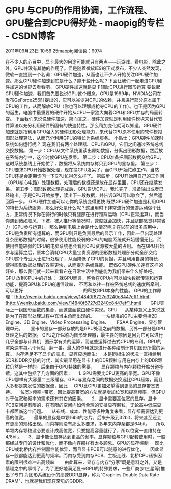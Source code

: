 # GPU 与CPU的作用协调，工作流程、GPU整合到CPU得好处 - maopig的专栏 - CSDN博客
2011年09月23日 10:56:25[maopig](https://me.csdn.net/maopig)阅读数：9974

在不少人的心目中，显卡最大的用途可能就只有两点——玩游戏、看电影，除此之外，GPU并没有其他的作用了。但是随着微软IE9的正式发布，不少人突然发现，微软一直提到一个名词：GPU硬件加速，从而也让不少人开始关注GPU硬件加速。那么GPU硬件加速到底是什么？能干些什么呢？下面让我们一起走进GPU硬件加速的世界去看看吧。 GPU硬件加速就是显卡辅助CPU进行图形运算
要说起GPU硬件加速，我们首先要说说GPU这个概念。GPU是1999年，NVIDIA公司在发布GeForce256时提出的，它可以减少对CPU的依赖，并且进行部分原本属于CPU的工作，从而解放CPU（你也可以理解成抢夺CPU的工作）。也正是因为GPU的诞生，电脑中最重要的硬件开始从CPU一家独大向着CPU和GPU并存的局面转变。
下面我们来说说硬件加速，简而言之，硬件加速就是利用硬件模块来替代软件算法以充分利用硬件所固有的快速特性。那么稍加变化就可以知道，GPU硬件加速就是指利用GPU强大的硬件图形处理能力，来代替CPU原本使用的软件模拟图形处理算法，从而充分利用GPU的特长为系统服务。
小贴士：GPU硬件加速时系统如何运行呢？
现在我们有两个处理器、CPU和GPU，它们之间通过系统总线交换数据。
第一步：CPU从文件系统里读出原始数据，分离出图形数据，然后放在系统内存中，这个时候GPU在发呆。
第二步：CPU准备把图形数据交给GPU，这时系统总线上开始忙了，数据将从系统内存拷贝到GPU的显存里。
第三步：CPU要求GPU开始数据处理，现在换CPU发呆了，而GPU开始忙碌工作。当然CPU还是会定期询问一下GPU忙得怎么样了。
第四步：GPU开始用自己的工作间（GPU核心电路）处理数据，处理后的数据还是放在显存里面，CPU还在继续发呆。
第五步：图形数据处理完成后，GPU告诉CPU，我忙完了，准备输出或者已经输出。于是CPU开始接手，读出下一段数据，并告诉GPU可以歇会了，然后返回第一步。
GPU硬件加速可以让你的系统变得更快
既然GPU硬件加速是利用GPU的特长为系统服务，那么好处是什么呢？这里用时下非常流行的骑游运动做个比方，正常情况下你在骑行的时候只有腿部在进行蹬踩运动（CPU正常运算），而当你遇到诸如顺风、下坡、被人推行等情况时，速度就会加快，并且腿部感觉非常省力（GPU参与运算）。
那么换到电脑上会是什么情况呢？在以前的很多应用中，CPU是负责所有运算的，而GPU则只是负责最后的显示工作，因此一旦出现处理复杂图形数据的时候，很多使用性能较弱的CPU的电脑系统就开始缓慢无比，而使用性能较强的CPU的电脑系统也会看到CPU资源被大量的占用。
而在GPU开始参与运算之后，原本会消耗CPU大量宝贵资源的图形数据处理部分就全部交给GPU这个专业人士进行处理了，从而降低了CPU的负担，并且利用自身的特长，使得图形数据处理的效率更快，从而提升系统性能。
既然GPU硬件加速有这样的好处，那么我们就一起来看看它在日常生活中到底能为我们带来什么好处吧。
GPU 放到CPU中的好处：  就GPU而言，整合在CPU内可以加快数据传输和运算功能，提高GPU和CPU的通信效率， 不再和以往一样被系统总线的速度所牵制，可以更好
                                               的释放GPU本身的性能。
GPU的工作原理：[http://wenku.baidu.com/view/14840f6727d3240c8447eff1.html](http://wenku.baidu.com/view/14840f6727d3240c8447eff1.html)
      GPU实际上一组图形函数的集合，而这些函数由硬件实现。GPU
     从某种意义上来说就是为了在图形处理过程中充当主角而出现的。
     一块标准的GPU主要包括2D Engine、3D Engine、Video Processsing Engine、
     FSAA Engine、显存管理单元。
     显卡的显存一部分存放的是GPU处理之前的数据，另外一部分是GPU处理之后的数据。
GPU之所以称为图形处理器，最主要的原因是因为它可以进行几乎全部与计算机
  图形学有关的运算，而这些运算过去式CPU的专利。GPU的渲染速率每六个月就
  翻一番。最大的作用就是进行各种绘制计算机图形所需的运算。
内存满足不了显卡的需求，显存应运而生:
    本是同根生的状况一直持续到SDR和DDR交接的时代，其实最早用在显卡上的DDR颗粒与用在内存上的DDR颗粒仍然是一样的。后来由于GPU特殊的需要，
    显存颗粒与内存颗粒开始分道扬镳，这其中包括了几方面的因素：
    1. GPU需要比CPU更高的带宽。GPU不像CPU那样有大容量二三级缓存，GPU与显存之间的数据交换远比CPU频繁，而且大多都是突发性的数据流，因此
    GPU比CPU更加渴望得到更高的显存带宽支持。
    位宽×频率=带宽，因此提高带宽的方法就是增加位宽和提高频率，但GPU对于位宽和频率的需求还有其它的因素。
    2．显卡需要高位宽的显存。显卡PCB空间是有限的，在有限的空间内如何合理的安排显存颗粒，无论高中低端显卡都面临这个问题。
    从布线、成本、性能等多种角度来看，显存都需要达到更高的位宽。
    最早的显存是单颗16bit的芯片，后来升级到32bit，将来甚至还会有更高的规格出现。而内存则没有那么多要求，多年来内存条都是64bit，
    所以单颗内存颗粒没必要设计成高位宽，只要提高容量就行了，所以位宽一直维持在4/8bit。
    3．显卡能让显存达到更高的频率。显存颗粒与GPU配套使用时，一般都经过专门的设计和优化，而不像内存那样有太多顾忌。GPU的显存控制
    器比CPU或北桥内存控制器性能优异，而且显卡PCB可以随意的进行优化，
    因此显存一般都能达到更高的频率。而内存受到内存PCB、主板走线、北桥CPU诸多因素的限制很难冲击高频率
　　由此算来，显存与内存“分家”既是意料之外，又是情理之中的事情了。为了更好地满足显卡GPU的特殊要求，一些厂商(如三星等)推出了专门
为图形系统设计的高速DDR显存，称为“Graphics Double Data Rate DRAM”，也就是我们现在常见的GDDR。
